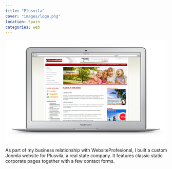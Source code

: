```yaml
---
title: "Plusvila"
cover: "images/logo.png"
location: Spain
categories: web
---
```


![](./images/1.jpg)

As part of my business relationship with WebsiteProfesional, I built a custom Joomla website for Plusvila, a real state company. It features classic static corporate pages together with a few contact forms.
